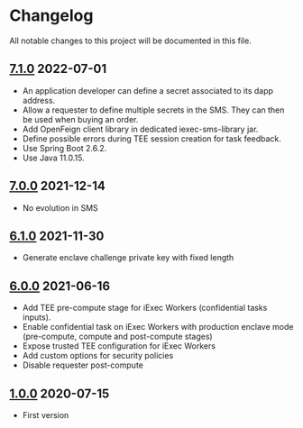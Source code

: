 # Changelog

All notable changes to this project will be documented in this file.

## [7.1.0](https://github.com/iExecBlockchainComputing/iexec-sms/releases/tag/v7.1.0) 2022-07-01

* An application developer can define a secret associated to its dapp address.
* Allow a requester to define multiple secrets in the SMS.
  They can then be used when buying an order.
* Add OpenFeign client library in dedicated iexec-sms-library jar.
* Define possible errors during TEE session creation for task feedback.
* Use Spring Boot 2.6.2.
* Use Java 11.0.15.

## [7.0.0](https://github.com/iExecBlockchainComputing/iexec-sms/releases/tag/v7.0.0) 2021-12-14

* No evolution in SMS

## [6.1.0](https://github.com/iExecBlockchainComputing/iexec-sms/releases/tag/v6.1.0) 2021-11-30

* Generate enclave challenge private key with fixed length

## [6.0.0](https://github.com/iExecBlockchainComputing/iexec-sms/releases/tag/v6.0.0) 2021-06-16

* Add TEE pre-compute stage for iExec Workers (confidential tasks inputs).
* Enable confidential task on iExec Workers with production enclave mode
 (pre-compute, compute and post-compute stages)
* Expose trusted TEE configuration for iExec Workers
* Add custom options for security policies
* Disable requester post-compute

## [1.0.0](https://github.com/iExecBlockchainComputing/iexec-sms/releases/tag/1.0.0) 2020-07-15

* First version
